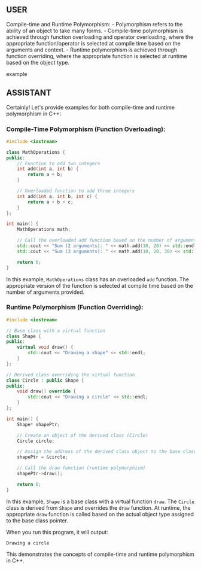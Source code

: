 ## USER
Compile-time and Runtime Polymorphism: - Polymorphism refers to the ability of an object to take many forms. - Compile-time polymorphism is achieved through function overloading and operator
overloading, where the appropriate function/operator is selected at compile time based on the arguments and context. - Runtime polymorphism is achieved through function overriding, where the appropriate function is selected at runtime based on the object type.

example 

## ASSISTANT
Certainly! Let's provide examples for both compile-time and runtime polymorphism in C++:

### Compile-Time Polymorphism (Function Overloading):

```cpp
#include <iostream>

class MathOperations {
public:
    // Function to add two integers
    int add(int a, int b) {
        return a + b;
    }

    // Overloaded function to add three integers
    int add(int a, int b, int c) {
        return a + b + c;
    }
};

int main() {
    MathOperations math;

    // Call the overloaded add function based on the number of arguments
    std::cout << "Sum (2 arguments): " << math.add(10, 20) << std::endl;
    std::cout << "Sum (3 arguments): " << math.add(10, 20, 30) << std::endl;

    return 0;
}
```

In this example, `MathOperations` class has an overloaded `add` function. The appropriate version of the function is selected at compile time based on the number of arguments provided.

### Runtime Polymorphism (Function Overriding):

```cpp
#include <iostream>

// Base class with a virtual function
class Shape {
public:
    virtual void draw() {
        std::cout << "Drawing a shape" << std::endl;
    }
};

// Derived class overriding the virtual function
class Circle : public Shape {
public:
    void draw() override {
        std::cout << "Drawing a circle" << std::endl;
    }
};

int main() {
    Shape* shapePtr;

    // Create an object of the derived class (Circle)
    Circle circle;

    // Assign the address of the derived class object to the base class pointer
    shapePtr = &circle;

    // Call the draw function (runtime polymorphism)
    shapePtr->draw();

    return 0;
}
```

In this example, `Shape` is a base class with a virtual function `draw`. The `Circle` class is derived from `Shape` and overrides the `draw` function. At runtime, the appropriate `draw` function is called based on the actual object type assigned to the base class pointer.

When you run this program, it will output:

```
Drawing a circle
```

This demonstrates the concepts of compile-time and runtime polymorphism in C++.